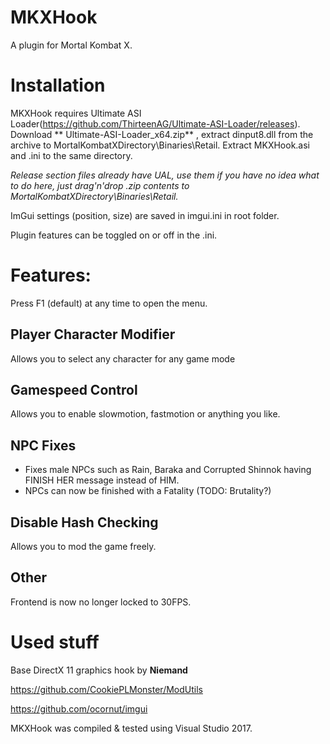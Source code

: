 # MKXHook
A plugin for Mortal Kombat X.


# Installation
MKXHook requires Ultimate ASI Loader(https://github.com/ThirteenAG/Ultimate-ASI-Loader/releases). Download ** Ultimate-ASI-Loader_x64.zip**
, extract dinput8.dll from the archive to MortalKombatXDirectory\Binaries\Retail. Extract MKXHook.asi and .ini to the same directory.

*Release section files already have UAL, use them if you have no idea what to do here, just drag'n'drop .zip contents to MortalKombatXDirectory\Binaries\Retail.*

ImGui settings (position, size) are saved in imgui.ini in root folder.

Plugin features can be toggled on or off in the .ini.

# Features:

Press F1 (default) at any time to open the menu.

## Player Character Modifier
Allows you to select any character for any game mode

## Gamespeed Control
Allows you to enable slowmotion, fastmotion or anything you like.

## NPC Fixes
- Fixes male NPCs such as Rain, Baraka and Corrupted Shinnok having FINISH HER message instead of HIM.
- NPCs can now be finished with a Fatality (TODO: Brutality?)

## Disable Hash Checking
Allows you to mod the game freely.

## Other
Frontend is now no longer locked to 30FPS.


# Used stuff
Base DirectX 11 graphics hook by **Niemand**

https://github.com/CookiePLMonster/ModUtils

https://github.com/ocornut/imgui


MKXHook was compiled & tested using Visual Studio 2017.

 
